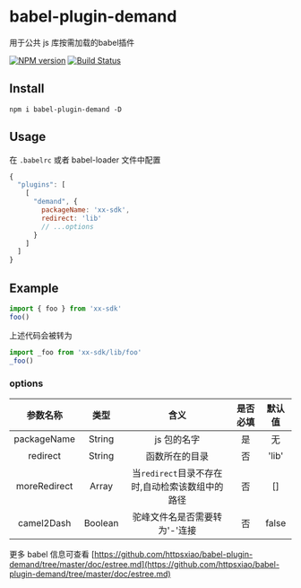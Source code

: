 # babel-plugin-demand

用于公共 js 库按需加载的babel插件

[![NPM version](https://img.shields.io/npm/v/babel-plugin-demand.svg)](https://npmjs.org/package/babel-plugin-demand)
[![Build Status](https://img.shields.io/travis/httpsxiao/babel-plugin-demand.svg)](https://img.shields.io/travis/httpsxiao/babel-plugin-demand.svg)

## Install

```shell
npm i babel-plugin-demand -D
```

## Usage

在 `.babelrc` 或者 babel-loader 文件中配置

```javascript
{
  "plugins": [
    [
      "demand", {
        packageName: 'xx-sdk',
        redirect: 'lib'
        // ...options
      }
    ]
  ]
}
```

## Example

```javascript
import { foo } from 'xx-sdk'
foo()
```

上述代码会被转为

```javascript
import _foo from 'xx-sdk/lib/foo'
_foo()
```

### options

|参数名称|类型|含义|是否必填|默认值|
|:-----:|:-----:|:-----:|:-----:|:-----:|
| packageName | String | js 包的名字 | 是 | 无 |
| redirect | String | 函数所在的目录 | 否 | 'lib' |
| moreRedirect | Array<String> | 当`redirect`目录不存在时,自动检索该数组中的路径 | 否 | [] |
| camel2Dash | Boolean | 驼峰文件名是否需要转为'-'连接 | 否 | false |

更多 babel 信息可查看 [https://github.com/httpsxiao/babel-plugin-demand/tree/master/doc/estree.md](https://github.com/httpsxiao/babel-plugin-demand/tree/master/doc/estree.md)
